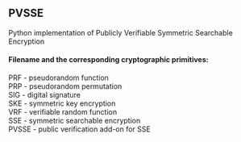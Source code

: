 ## PVSSE
Python implementation of Publicly Verifiable Symmetric Searchable Encryption

#### Filename and the corresponding cryptographic primitives:

PRF - pseudorandom function  
PRP - pseudorandom permutation  
SIG - digital signature  
SKE - symmetric key encryption  
VRF - verifiable random function  
SSE - symmetric searchable encryption  
PVSSE - public verification add-on for SSE  

